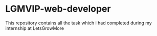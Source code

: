 # LGMVIP-web-developer
This repository contains all the task which i had completed during my internship at LetsGrowMore
